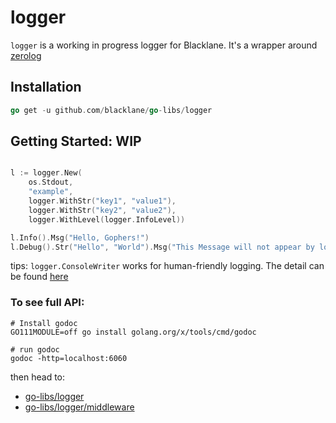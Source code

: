 # logger

`logger` is a working in progress logger for Blacklane. It's a wrapper around
[zerolog](https://github.com/rs/zerolog)

## Installation

```go
go get -u github.com/blacklane/go-libs/logger
```

## Getting Started: WIP

```go

l := logger.New(
    os.Stdout,
    "example",
    logger.WithStr("key1", "value1"),
    logger.WithStr("key2", "value2"),
    logger.WithLevel(logger.InfoLevel))

l.Info().Msg("Hello, Gophers!")
l.Debug().Str("Hello", "World").Msg("This Message will not appear by logger level")
```

tips: `logger.ConsoleWriter` works for human-friendly logging. The detail can be found [here](https://github.com/rs/zerolog#pretty-logging)

### To see full API:

```shell script
# Install godoc
GO111MODULE=off go install golang.org/x/tools/cmd/godoc

# run godoc
godoc -http=localhost:6060
```

then head to:
 - [go-libs/logger](http://localhost:6060/pkg/github.com/blacklane/go-libs/logger/)
 - [go-libs/logger/middleware](http://localhost:6060/pkg/github.com/blacklane/go-libs/logger/middleware/)
